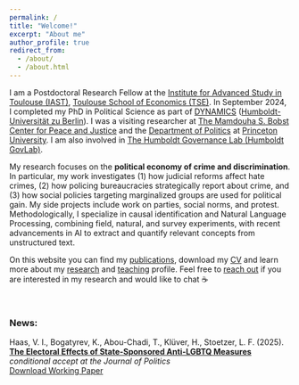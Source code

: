 ```yaml
---
permalink: /
title: "Welcome!"
excerpt: "About me"
author_profile: true
redirect_from: 
  - /about/
  - /about.html
---
```


I am a Postdoctoral Research Fellow at the [Institute for Advanced Study in Toulouse (IAST)](https://www.iast.fr/people/violeta-haas), [Toulouse School of Economics (TSE)](https://www.tse-fr.eu). In September 2024, I completed my PhD in Political Science as part of [DYNAMICS](https://www.sowi.hu-berlin.de/en/dynamics) ([Humboldt-Universität zu Berlin](https://www.sowi.hu-berlin.de/en/lehrbereiche-en/comparative-political-behavior/team/violeta-haas)). I was a visiting researcher at [The Mamdouha S. Bobst Center for Peace and Justice](https://bobst.princeton.edu) and the [Department of Politics](https://politics.princeton.edu) at [Princeton University](https://www.princeton.edu). I am also involved in [The Humboldt Governance Lab (Humboldt GovLab)](https://hu-govlab.de/en/team-2/). 

My research focuses on the **political economy of crime and discrimination**. In particular, my work investigates (1) how judicial reforms affect hate crimes, (2) how policing bureaucracies strategically report about crime, and (3) how social policies targeting marginalized groups are used for political gain. My side projects include work on parties, social norms, and protest. Methodologically, I specialize in causal identification and Natural Language Processing, combining field, natural, and survey experiments, with recent advancements in AI to extract and quantify relevant concepts from unstructured text.

On this website you can find my [publications](https://violeta-haas.github.io/publications/), download my [CV](https://violeta-haas.github.io/cv/) and learn more about my [research](https://violeta-haas.github.io/research/) and [teaching](https://violeta-haas.github.io/teaching/) profile. Feel free to [reach out](mailto:violeta.haas@iast.fr) if you are interested in my research and would like to chat :coffee:  
<p>&nbsp;</p>   


### News:  

Haas, V. I., Bogatyrev, K., Abou-Chadi, T., Klüver, H., Stoetzer, L. F. (2025). [**The Electoral Effects of State-Sponsored Anti-LGBTQ Measures**]() *conditional accept at the Journal of Politics*  
[Download Working Paper](https://doi.org/10.31219/osf.io/wvnbr_v3) 
